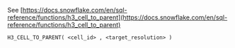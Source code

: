 See [https://docs.snowflake.com/en/sql-reference/functions/h3_cell_to_parent](https://docs.snowflake.com/en/sql-reference/functions/h3_cell_to_parent)
```
H3_CELL_TO_PARENT( <cell_id> , <target_resolution> )
```
